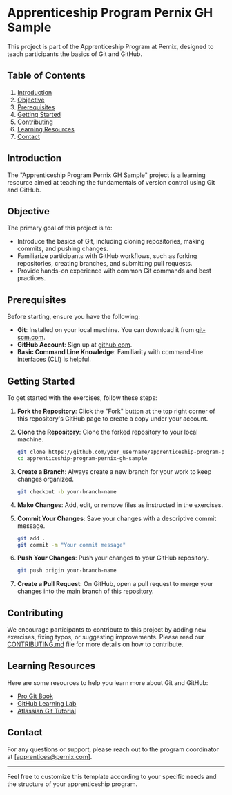 # Apprenticeship Program Pernix GH Sample

This project is part of the Apprenticeship Program at Pernix, designed to teach participants the basics of Git and GitHub.

## Table of Contents

1. [Introduction](#introduction)
2. [Objective](#objective)
3. [Prerequisites](#prerequisites)
4. [Getting Started](#getting-started)
5. [Contributing](#contributing)
6. [Learning Resources](#learning-resources)
7. [Contact](#contact)

## Introduction

The "Apprenticeship Program Pernix GH Sample" project is a learning resource aimed at teaching the fundamentals of version control using Git and GitHub.

## Objective

The primary goal of this project is to:

- Introduce the basics of Git, including cloning repositories, making commits, and pushing changes.
- Familiarize participants with GitHub workflows, such as forking repositories, creating branches, and submitting pull requests.
- Provide hands-on experience with common Git commands and best practices.

## Prerequisites

Before starting, ensure you have the following:

- **Git**: Installed on your local machine. You can download it from [git-scm.com](https://git-scm.com/).
- **GitHub Account**: Sign up at [github.com](https://github.com/).
- **Basic Command Line Knowledge**: Familiarity with command-line interfaces (CLI) is helpful.

## Getting Started

To get started with the exercises, follow these steps:

1. **Fork the Repository**: Click the "Fork" button at the top right corner of this repository's GitHub page to create a copy under your account.

2. **Clone the Repository**: Clone the forked repository to your local machine.

    ```bash
    git clone https://github.com/your_username/apprenticeship-program-pernix-gh-sample.git
    cd apprenticeship-program-pernix-gh-sample
    ```

3. **Create a Branch**: Always create a new branch for your work to keep changes organized.

    ```bash
    git checkout -b your-branch-name
    ```

4. **Make Changes**: Add, edit, or remove files as instructed in the exercises.

5. **Commit Your Changes**: Save your changes with a descriptive commit message.

    ```bash
    git add .
    git commit -m "Your commit message"
    ```

6. **Push Your Changes**: Push your changes to your GitHub repository.

    ```bash
    git push origin your-branch-name
    ```

7. **Create a Pull Request**: On GitHub, open a pull request to merge your changes into the main branch of this repository.

## Contributing

We encourage participants to contribute to this project by adding new exercises, fixing typos, or suggesting improvements. Please read our [CONTRIBUTING.md](CONTRIBUTING.md) file for more details on how to contribute.

## Learning Resources

Here are some resources to help you learn more about Git and GitHub:

- [Pro Git Book](https://git-scm.com/book/en/v2)
- [GitHub Learning Lab](https://lab.github.com/)
- [Atlassian Git Tutorial](https://www.atlassian.com/git/tutorials)

## Contact

For any questions or support, please reach out to the program coordinator at [apprentices@pernix.com].

---

Feel free to customize this template according to your specific needs and the structure of your apprenticeship program.
